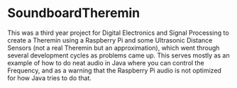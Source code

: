 # SoundboardTheremin
 This was a third year project for Digital Electronics and Signal Processing to create a Theremin using a Raspberry Pi and some Ultrasonic Distance Sensors (not a real Theremin but an approximation), which went through several development cycles as problems came up. This serves mostly as an example of how to do neat audio in Java where you can control the Frequency, and as a warning that the Raspberry Pi audio is not optimized for how Java tries to do that.
